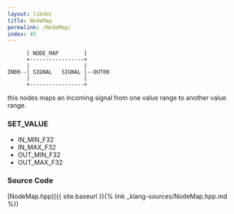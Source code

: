 ```yaml
---
layout: libdoc
title: NodeMap
permalink: /NodeMap/
index: 45
---
```


          [ NODE_MAP        ]       
          +-----------------+       
          |                 |       
    IN00--| SIGNAL   SIGNAL |--OUT00
          |                 |       
          +-----------------+       

this nodes maps an incoming signal from one value range to another value range.

### SET_VALUE

- IN_MIN_F32
- IN_MAX_F32
- OUT_MIN_F32
- OUT_MAX_F32


### Source Code

[NodeMap.hpp]({{ site.baseurl }}{% link _klang-sources/NodeMap.hpp.md %})

